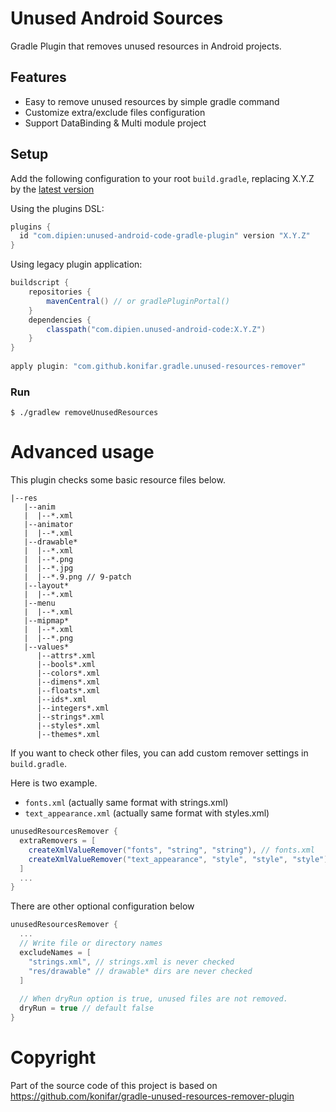 # Unused Android Sources

Gradle Plugin that removes unused resources in Android projects.

## Features
- Easy to remove unused resources by simple gradle command
- Customize extra/exclude files configuration
- Support DataBinding & Multi module project

## Setup

Add the following configuration to your root `build.gradle`, replacing X.Y.Z by the [latest version](https://github.com/maxirosson/unused-android-code-gradle-plugin/releases/latest)

Using the plugins DSL:

```groovy
plugins {
  id "com.dipien:unused-android-code-gradle-plugin" version "X.Y.Z"
}
```

Using legacy plugin application:

```groovy
buildscript {
    repositories {
        mavenCentral() // or gradlePluginPortal()
    }
    dependencies {
        classpath("com.dipien.unused-android-code:X.Y.Z")
    }
}
    
apply plugin: "com.github.konifar.gradle.unused-resources-remover"
```

### Run

```shell
$ ./gradlew removeUnusedResources
```

# Advanced usage

This plugin checks some basic resource files below.

```shell
|--res
   |--anim
   |  |--*.xml
   |--animator
   |  |--*.xml
   |--drawable*
   |  |--*.xml
   |  |--*.png
   |  |--*.jpg
   |  |--*.9.png // 9-patch
   |--layout*
   |  |--*.xml
   |--menu
   |  |--*.xml
   |--mipmap*
   |  |--*.xml
   |  |--*.png
   |--values*
      |--attrs*.xml
      |--bools*.xml
      |--colors*.xml
      |--dimens*.xml
      |--floats*.xml
      |--ids*.xml
      |--integers*.xml
      |--strings*.xml
      |--styles*.xml
      |--themes*.xml
```

If you want to check other files, you can add custom remover settings in `build.gradle`.

Here is two example.

- `fonts.xml` (actually same format with strings.xml)
- `text_appearance.xml` (actually same format with styles.xml)

```gradle
unusedResourcesRemover { 
  extraRemovers = [
    createXmlValueRemover("fonts", "string", "string"), // fonts.xml
    createXmlValueRemover("text_appearance", "style", "style", "style") // text_appearance.xml
  ]
  ...
}
```

There are other optional configuration below

```gradle
unusedResourcesRemover {
  ...
  // Write file or directory names
  excludeNames = [
    "strings.xml", // strings.xml is never checked
    "res/drawable" // drawable* dirs are never checked
  ]
  
  // When dryRun option is true, unused files are not removed.
  dryRun = true // default false
}
```

# Copyright

Part of the source code of this project is based on
https://github.com/konifar/gradle-unused-resources-remover-plugin